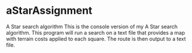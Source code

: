 # aStarAssignment
A Star search algorithm
This is the console version of my A Star search algorithm. This program will run a search on a text file that provides a map with terrain costs applied to each square. The route is then output to a text file. 
